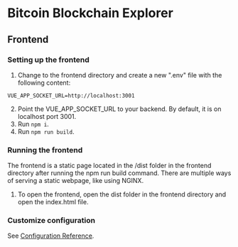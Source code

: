 # Bitcoin Blockchain Explorer
## Frontend 


### Setting up the frontend
1. Change to the frontend directory and create a new ".env" file with the following content:
```dotenv
VUE_APP_SOCKET_URL=http://localhost:3001
```
2. Point the VUE_APP_SOCKET_URL to your backend. By default, it is on localhost port 3001.
3. Run ```npm i```.
4. Run ```npm run build```.

### Running the frontend
The frontend is a static page located in the /dist folder in the frontend directory after running the npm run build command. There are multiple ways of serving a static webpage, like using NGINX.

1. To open the frontend, open the dist folder in the frontend directory and open the index.html file.


### Customize configuration
See [Configuration Reference](https://cli.vuejs.org/config/).
